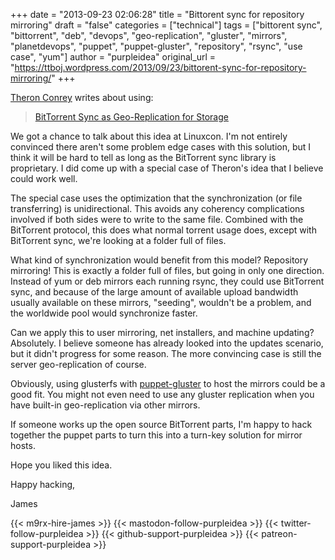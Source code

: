 +++
date = "2013-09-23 02:06:28"
title = "Bittorent sync for repository mirroring"
draft = "false"
categories = ["technical"]
tags = ["bittorent sync", "bittorrent", "deb", "devops", "geo-replication", "gluster", "mirrors", "planetdevops", "puppet", "puppet-gluster", "repository", "rsync", "use case", "yum"]
author = "purpleidea"
original_url = "https://ttboj.wordpress.com/2013/09/23/bittorent-sync-for-repository-mirroring/"
+++

<a href="https://twitter.com/theronconrey">Theron Conrey</a> writes about using:
<blockquote><a href="http://conrey.org/2013/05/21/bittorrent-sync-as-geo-replication-for-storage/">BitTorrent Sync as Geo-Replication for Storage</a></blockquote>
We got a chance to talk about this idea at Linuxcon. I'm not entirely convinced there aren't some problem edge cases with this solution, but I think it will be hard to tell as long as the BitTorrent sync library is proprietary. I did come up with a special case of Theron's idea that I believe could work well.

The special case uses the optimization that the synchronization (or file transferring) is unidirectional. This avoids any coherency complications involved if both sides were to write to the same file. Combined with the BitTorrent protocol, this does what normal torrent usage does, except with BitTorrent sync, we're looking at a folder full of files.

What kind of synchronization would benefit from this model? Repository mirroring! This is exactly a folder full of files, but going in only one direction. Instead of yum or deb mirrors each running rsync, they could use BitTorrent sync, and because of the large amount of available upload bandwidth usually available on these mirrors, "seeding", wouldn't be a problem, and the worldwide pool would synchronize faster.

Can we apply this to user mirroring, net installers, and machine updating? Absolutely. I believe someone has already looked into the updates scenario, but it didn't progress for some reason. The more convincing case is still the server geo-replication of course.

Obviously, using glusterfs with <a href="https://github.com/purpleidea/puppet-gluster">puppet-gluster</a> to host the mirrors could be a good fit. You might not even need to use any gluster replication when you have built-in geo-replication via other mirrors.

If someone works up the open source BitTorrent parts, I'm happy to hack together the puppet parts to turn this into a turn-key solution for mirror hosts.

Hope you liked this idea.

Happy hacking,

James

{{< m9rx-hire-james >}}
{{< mastodon-follow-purpleidea >}}
{{< twitter-follow-purpleidea >}}
{{< github-support-purpleidea >}}
{{< patreon-support-purpleidea >}}
